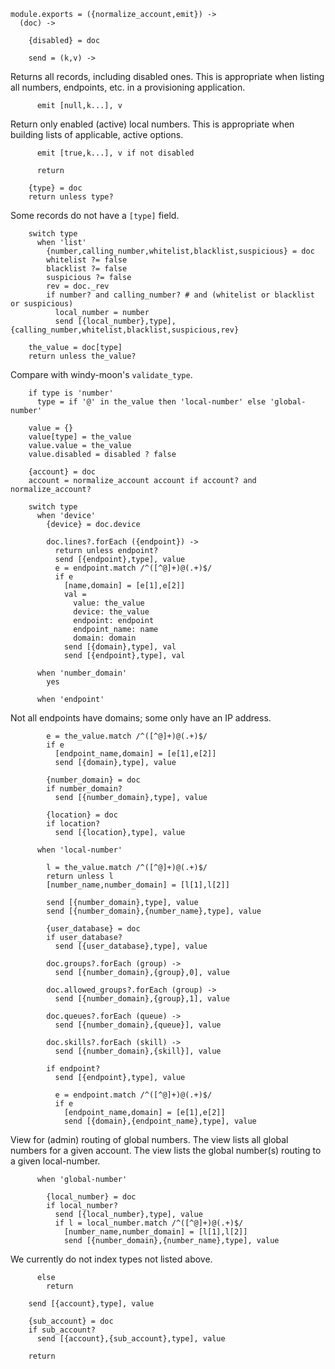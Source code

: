     module.exports = ({normalize_account,emit}) ->
      (doc) ->

        {disabled} = doc

        send = (k,v) ->

Returns all records, including disabled ones.
This is appropriate when listing all numbers, endpoints, etc. in a provisioning application.

          emit [null,k...], v

Return only enabled (active) local numbers.
This is appropriate when building lists of applicable, active options.

          emit [true,k...], v if not disabled

          return

        {type} = doc
        return unless type?

Some records do not have a `[type]` field.

        switch type
          when 'list'
            {number,calling_number,whitelist,blacklist,suspicious} = doc
            whitelist ?= false
            blacklist ?= false
            suspicious ?= false
            rev = doc._rev
            if number? and calling_number? # and (whitelist or blacklist or suspicious)
              local_number = number
              send [{local_number},type], {calling_number,whitelist,blacklist,suspicious,rev}

        the_value = doc[type]
        return unless the_value?

Compare with windy-moon's `validate_type`.

        if type is 'number'
          type = if '@' in the_value then 'local-number' else 'global-number'

        value = {}
        value[type] = the_value
        value.value = the_value
        value.disabled = disabled ? false

        {account} = doc
        account = normalize_account account if account? and normalize_account?

        switch type
          when 'device'
            {device} = doc.device

            doc.lines?.forEach ({endpoint}) ->
              return unless endpoint?
              send [{endpoint},type], value
              e = endpoint.match /^([^@]+)@(.+)$/
              if e
                [name,domain] = [e[1],e[2]]
                val =
                  value: the_value
                  device: the_value
                  endpoint: endpoint
                  endpoint_name: name
                  domain: domain
                send [{domain},type], val
                send [{endpoint},type], val

          when 'number_domain'
            yes

          when 'endpoint'

Not all endpoints have domains; some only have an IP address.

            e = the_value.match /^([^@]+)@(.+)$/
            if e
              [endpoint_name,domain] = [e[1],e[2]]
              send [{domain},type], value

            {number_domain} = doc
            if number_domain?
              send [{number_domain},type], value

            {location} = doc
            if location?
              send [{location},type], value

          when 'local-number'

            l = the_value.match /^([^@]+)@(.+)$/
            return unless l
            [number_name,number_domain] = [l[1],l[2]]

            send [{number_domain},type], value
            send [{number_domain},{number_name},type], value

            {user_database} = doc
            if user_database?
              send [{user_database},type], value

            doc.groups?.forEach (group) ->
              send [{number_domain},{group},0], value

            doc.allowed_groups?.forEach (group) ->
              send [{number_domain},{group},1], value

            doc.queues?.forEach (queue) ->
              send [{number_domain},{queue}], value

            doc.skills?.forEach (skill) ->
              send [{number_domain},{skill}], value

            if endpoint?
              send [{endpoint},type], value

              e = endpoint.match /^([^@]+)@(.+)$/
              if e
                [endpoint_name,domain] = [e[1],e[2]]
                send [{domain},{endpoint_name},type], value

View for (admin) routing of global numbers.
The view lists all global numbers for a given account.
The view lists the global number(s) routing to a given local-number.

          when 'global-number'

            {local_number} = doc
            if local_number?
              send [{local_number},type], value
              if l = local_number.match /^([^@]+)@(.+)$/
                [number_name,number_domain] = [l[1],l[2]]
                send [{number_domain},{number_name},type], value

We currently do not index types not listed above.

          else
            return

        send [{account},type], value

        {sub_account} = doc
        if sub_account?
          send [{account},{sub_account},type], value

        return
